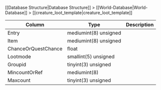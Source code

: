 [[Database Structure|Database Structure]] > [[World-Database|World-Database]] > [[creature_loot_template|creature_loot_template]]

Column | Type | Description
--- | --- | ---
Entry | mediumint(8) unsigned | 
Item | mediumint(8) unsigned | 
ChanceOrQuestChance | float | 
Lootmode | smallint(5) unsigned | 
Groupid | tinyint(3) unsigned | 
MincountOrRef | mediumint(8) | 
Maxcount | tinyint(3) unsigned | 
